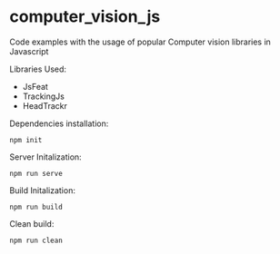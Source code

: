# computer_vision_js

Code examples with the usage of popular Computer vision libraries in Javascript

Libraries Used:
 
 - JsFeat
 - TrackingJs
 - HeadTrackr
 
 Dependencies installation:
 
 ```
 npm init 
 ```
 Server Initalization: 
 ```
 npm run serve
 ```
 Build Initalization: 
 
 ```
 npm run build
 ```
 Clean build:
 ```
 npm run clean
 ```
